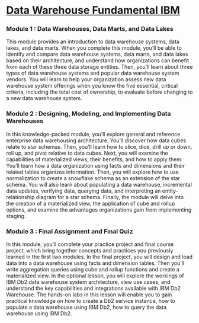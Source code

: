 # [Data Warehouse Fundamental IBM](https://www.coursera.org/learn/data-warehouse-fundamentals/home/welcome)

### **Module 1 :  Data Warehouses, Data Marts, and Data Lakes**

This module provides an introduction to data warehouse systems, data lakes, and data marts. When you complete this module, you’ll be able to identify and compare data warehouse systems, data marts, and data lakes based on their architecture, and understand how organizations can benefit from each of these three data storage entities. Then, you’ll learn about three types of data warehouse systems and popular data warehouse system vendors. You will learn to help your organization assess new data warehouse system offerings when you know the five essential, critical criteria, including the total cost of ownership, to evaluate before changing to a new data warehouse system.


### **Module 2 : Designing, Modeling, and Implementing Data Warehouses**

In this knowledge-packed module, you’ll explore general and reference enterprise data warehousing architecture. You’ll discover how data cubes relate to star schemas. Then, you’ll learn how to slice, dice, drill up or down, roll up, and pivot relative to data cubes. Next, you will examine the capabilities of materialized views, their benefits, and how to apply them. You’ll learn how a data organization using facts and dimensions and their related tables organizes information. Then, you will explore how to use normalization to create a snowflake schema as an extension of the star schema. You will also learn about populating a data warehouse, incremental data updates, verifying data, querying data, and interpreting an entity-relationship diagram for a star schema. Finally, the module will delve into the creation of a materialized view, the application of cube and rollup options, and examine the advantages organizations gain from implementing staging.

### **Module 3 : Final Assignment and Final Quiz**

In this module, you’ll complete your practice project and final course project, which bring together concepts and practices you previously learned in the first two modules. In the final project, you will design and load data into a data warehouse using facts and dimension tables. Then you’ll write aggregation queries using cube and rollup functions and create a materialized view. In the optional lesson, you will explore the workings of IBM Db2 data warehouse system architecture, view use cases, and understand the key capabilities and integrations available with IBM Db2 Warehouse. The hands-on labs in this lesson will enable you to gain practical knowledge on how to create a Db2 service instance, how to populate a data warehouse using IBM Db2, how to query the data warehouse using IBM Db2.
